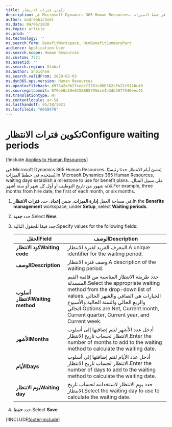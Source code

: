 ```yaml
---
title: تكوين فترات الانتظار
description: في Microsoft Dynamics 365 Human Resources، يُنشئ أيام الانتظار حدثا رئيسيًا يُستخدم في خطط الميزات.
author: andreabichsel
ms.date: 04/06/2020
ms.topic: article
ms.prod: ''
ms.technology: ''
ms.search.form: BenefitWorkspace, HcmBenefitSummaryPart
audience: Application User
ms.search.scope: Human Resources
ms.custom: 7521
ms.assetid: ''
ms.search.region: Global
ms.author: anbichse
ms.search.validFrom: 2020-02-03
ms.dyn365.ops.version: Human Resources
ms.openlocfilehash: 4973a2a3b2fcedcf2301c80b362cfb22c912bc49
ms.sourcegitcommit: 879ee8a10e6158885795dce4b3db5077540eec41
ms.translationtype: HT
ms.contentlocale: ar-SA
ms.lasthandoff: 05/18/2021
ms.locfileid: "6058478"
---
```

# <a name="configure-waiting-periods"></a><span data-ttu-id="07eee-103">تكوين فترات الانتظار</span><span class="sxs-lookup"><span data-stu-id="07eee-103">Configure waiting periods</span></span>

[!include [Applies to Human Resources](../includes/applies-to-hr.md)]

<span data-ttu-id="07eee-104">في Microsoft Dynamics 365 Human Resources، يُنشئ أيام الانتظار حدثا رئيسيًا يُستخدم في خطط الميزات.</span><span class="sxs-lookup"><span data-stu-id="07eee-104">In Microsoft Dynamics 365 Human Resources, waiting days establish a milestone to use for benefit plans.</span></span> <span data-ttu-id="07eee-105">على سبيل المثال، ثلاثة شهور من تاريخ التوظيف أو أول كل شهر أو ستة أشهر.</span><span class="sxs-lookup"><span data-stu-id="07eee-105">For example, three months from hire date, the first of each month, or six months.</span></span>   

1. <span data-ttu-id="07eee-106">في مساحة العمل **إدارة الميزات**، ضمن **إعداد**، حدد **فترات الانتظار**.</span><span class="sxs-lookup"><span data-stu-id="07eee-106">In the **Benefits management** workspace, under **Setup**, select **Waiting periods**.</span></span>

2. <span data-ttu-id="07eee-107">حدد **جديد**.</span><span class="sxs-lookup"><span data-stu-id="07eee-107">Select **New**.</span></span>

3. <span data-ttu-id="07eee-108">حدد قيمًا للحقول التالية:</span><span class="sxs-lookup"><span data-stu-id="07eee-108">Specify values for the following fields:</span></span>

   | <span data-ttu-id="07eee-109">الحقل</span><span class="sxs-lookup"><span data-stu-id="07eee-109">Field</span></span> | <span data-ttu-id="07eee-110">‏‏الوصف</span><span class="sxs-lookup"><span data-stu-id="07eee-110">Description</span></span> |
   | --- | --- |
   | <span data-ttu-id="07eee-111">**كود الانتظار**</span><span class="sxs-lookup"><span data-stu-id="07eee-111">**Waiting code**</span></span> | <span data-ttu-id="07eee-112">المعرف الفريد لفترة الانتظار.</span><span class="sxs-lookup"><span data-stu-id="07eee-112">A unique identifier for the waiting period.</span></span> |
   | <span data-ttu-id="07eee-113">**‏‏الوصف**</span><span class="sxs-lookup"><span data-stu-id="07eee-113">**Description**</span></span> | <span data-ttu-id="07eee-114">وصف فترة الانتظار.</span><span class="sxs-lookup"><span data-stu-id="07eee-114">A description of the waiting period.</span></span> |
   | <span data-ttu-id="07eee-115">**أسلوب الانتظار**</span><span class="sxs-lookup"><span data-stu-id="07eee-115">**Waiting method**</span></span> | <span data-ttu-id="07eee-116">حدد طريقة الانتظار المناسبة من قائمة القيم المنسدلة.</span><span class="sxs-lookup"><span data-stu-id="07eee-116">Select the appropriate waiting method from the drop-down list of values.</span></span> <span data-ttu-id="07eee-117">الخيارات هي الصافي والشهر الحالي والربع الحالي والسنة الحالية والأسبوع الحالي.</span><span class="sxs-lookup"><span data-stu-id="07eee-117">Options are Net, Current month, Current quarter, Current year, and Current week.</span></span> |
   | <span data-ttu-id="07eee-118">**الأشهر**</span><span class="sxs-lookup"><span data-stu-id="07eee-118">**Months**</span></span> | <span data-ttu-id="07eee-119">أدخل عدد الأشهر لتتم إضافتها إلى أسلوب الانتظار لحساب تاريخ الانتظار.</span><span class="sxs-lookup"><span data-stu-id="07eee-119">Enter the number of months to add to the waiting method to calculate the waiting date.</span></span> |
   | <span data-ttu-id="07eee-120">**الأيام**</span><span class="sxs-lookup"><span data-stu-id="07eee-120">**Days**</span></span> | <span data-ttu-id="07eee-121">أدخل عدد الأيام لتتم إضافتها إلى أسلوب الانتظار لحساب تاريخ الانتظار.</span><span class="sxs-lookup"><span data-stu-id="07eee-121">Enter the number of days to add to the waiting method to calculate the waiting date.</span></span> |
   | <span data-ttu-id="07eee-122">**يوم الانتظار**</span><span class="sxs-lookup"><span data-stu-id="07eee-122">**Waiting day**</span></span> | <span data-ttu-id="07eee-123">حدد يوم الانتظار لاستخدامه لحساب تاريخ الانتظار.</span><span class="sxs-lookup"><span data-stu-id="07eee-123">Select the waiting day to use to calculate the waiting date.</span></span> |

4. <span data-ttu-id="07eee-124">حدد **حفظ**.</span><span class="sxs-lookup"><span data-stu-id="07eee-124">Select **Save**.</span></span>


[!INCLUDE[footer-include](../includes/footer-banner.md)]